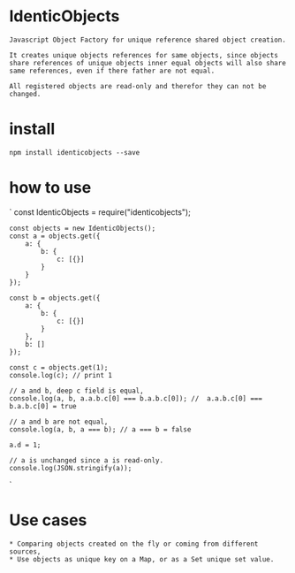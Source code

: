 # IdenticObjects
    Javascript Object Factory for unique reference shared object creation.

    It creates unique objects references for same objects, since objects
    share references of unique objects inner equal objects will also share 
    same references, even if there father are not equal.

    All registered objects are read-only and therefor they can not be changed.

# install

`
    npm install identicobjects --save
`

# how to use

`
    const IdenticObjects = require("identicobjects");

    const objects = new IdenticObjects();
    const a = objects.get({
        a: {
            b: {
                c: [{}]
            }
        }
    });

    const b = objects.get({
        a: {
            b: {
                c: [{}]
            }
        },
        b: []
    });

    const c = objects.get(1);
    console.log(c); // print 1

    // a and b, deep c field is equal,
    console.log(a, b, a.a.b.c[0] === b.a.b.c[0]); //  a.a.b.c[0] === b.a.b.c[0] = true

    // a and b are not equal,
    console.log(a, b, a === b); // a === b = false

    a.d = 1;

    // a is unchanged since a is read-only.
    console.log(JSON.stringify(a));
`

# Use cases

    * Comparing objects created on the fly or coming from different sources,
    * Use objects as unique key on a Map, or as a Set unique set value.

